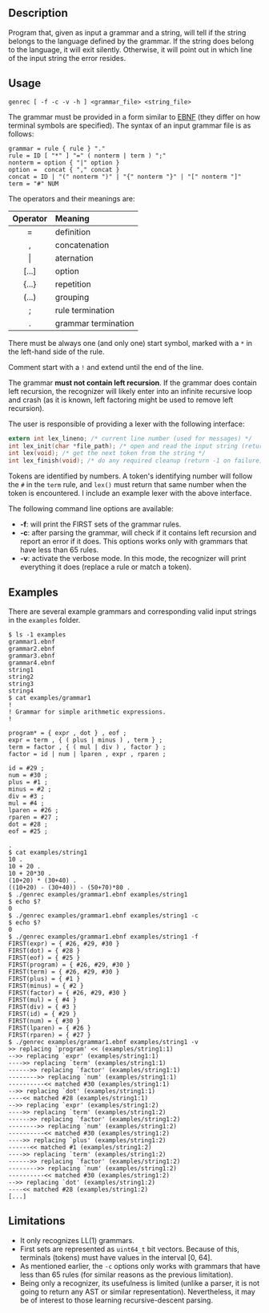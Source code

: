 ## Description

Program that, given as input a grammar and a string, will tell if the string belongs to the language defined by the grammar. If the string does belong to the language, it will exit silently. Otherwise, it will point out in which line of the input string the error resides.

## Usage

    genrec [ -f -c -v -h ] <grammar_file> <string_file>

The grammar must be provided in a form similar to [EBNF](https://en.wikipedia.org/wiki/Extended_Backus–Naur_Form) (they differ on how terminal symbols are specified). The syntax of an input grammar file is as follows:

    grammar = rule { rule } "."
    rule = ID [ "*" ] "=" ( nonterm | term ) ";"
    nonterm = option { "|" option }
    option =  concat { "," concat }
    concat = ID | "(" nonterm ")" | "{" nonterm "}" | "[" nonterm "]"
    term = "#" NUM

The operators and their meanings are:

Operator | Meaning
:---:|:---
= | definition
, | concatenation
\| | aternation
[...] | option
{...} | repetition
(...) | grouping
; | rule termination
. | grammar termination

There must be always one (and only one) start symbol, marked with a `*` in the left-hand side of the rule.

Comment start with a `!` and extend until the end of the line.

The grammar **must not contain left recursion**. If the grammar does contain left recursion, the recognizer will likely enter into an infinite recursive loop and crash (as it is known, left factoring might be used to remove left recursion).

The user is responsible of providing a lexer with the following interface:

```c
extern int lex_lineno; /* current line number (used for messages) */
int lex_init(char *file_path); /* open and read the input string (return -1 on failure) */
int lex(void); /* get the next token from the string */
int lex_finish(void); /* do any required cleanup (return -1 on failure) */
```

Tokens are identified by numbers. A token's identifying number will follow the `#` in the `term` rule, and `lex()` must return that same number when the token is encountered. I include an example lexer with the above interface.

The following command line options are available:
* **-f**: will print the FIRST sets of the grammar rules.
* **-c**: after parsing the grammar, will check if it contains left recursion and report an error if it does. This options works only with grammars that have less than 65 rules.
* **-v**: activate the verbose mode. In this mode, the recognizer will print everything it does (replace a rule or match a token).

## Examples

There are several example grammars and corresponding valid input strings in the `examples` folder.

```
$ ls -1 examples
grammar1.ebnf
grammar2.ebnf
grammar3.ebnf
grammar4.ebnf
string1
string2
string3
string4
$ cat examples/grammar1
!
! Grammar for simple arithmetic expressions.
!

program* = { expr , dot } , eof ;
expr = term , { ( plus | minus ) , term } ;
term = factor , { ( mul | div ) , factor } ;
factor = id | num | lparen , expr , rparen ;

id = #29 ;
num = #30 ;
plus = #1 ;
minus = #2 ;
div = #3 ;
mul = #4 ;
lparen = #26 ;
rparen = #27 ;
dot = #28 ;
eof = #25 ;

.
$ cat examples/string1
10 .
10 + 20 .
10 + 20*30 .
(10+20) * (30+40) .
((10+20) - (30+40)) - (50+70)*80 .
$ ./genrec examples/grammar1.ebnf examples/string1
$ echo $?
0
$ ./genrec examples/grammar1.ebnf examples/string1 -c
$ echo $?
0
$ ./genrec examples/grammar1.ebnf examples/string1 -f
FIRST(expr) = { #26, #29, #30 }
FIRST(dot) = { #28 }
FIRST(eof) = { #25 }
FIRST(program) = { #26, #29, #30 }
FIRST(term) = { #26, #29, #30 }
FIRST(plus) = { #1 }
FIRST(minus) = { #2 }
FIRST(factor) = { #26, #29, #30 }
FIRST(mul) = { #4 }
FIRST(div) = { #3 }
FIRST(id) = { #29 }
FIRST(num) = { #30 }
FIRST(lparen) = { #26 }
FIRST(rparen) = { #27 }
$ ./genrec examples/grammar1.ebnf examples/string1 -v
>> replacing `program' << (examples/string1:1)
-->> replacing `expr' (examples/string1:1)
---->> replacing `term' (examples/string1:1)
------>> replacing `factor' (examples/string1:1)
-------->> replacing `num' (examples/string1:1)
----------<< matched #30 (examples/string1:1)
-->> replacing `dot' (examples/string1:1)
----<< matched #28 (examples/string1:1)
-->> replacing `expr' (examples/string1:2)
---->> replacing `term' (examples/string1:2)
------>> replacing `factor' (examples/string1:2)
-------->> replacing `num' (examples/string1:2)
----------<< matched #30 (examples/string1:2)
---->> replacing `plus' (examples/string1:2)
------<< matched #1 (examples/string1:2)
---->> replacing `term' (examples/string1:2)
------>> replacing `factor' (examples/string1:2)
-------->> replacing `num' (examples/string1:2)
----------<< matched #30 (examples/string1:2)
-->> replacing `dot' (examples/string1:2)
----<< matched #28 (examples/string1:2)
[...]
```

## Limitations

* It only recognizes LL(1) grammars.
* First sets are represented as `uint64_t` bit vectors. Because of this, terminals (tokens) must have values in the interval [0, 64].
* As mentioned earlier, the `-c` options only works with grammars that have less than 65 rules (for similar reasons as the previous limitation).
* Being only a recognizer, its usefulness is limited (unlike a parser, it is not going to return any AST or similar representation). Nevertheless, it may be of interest to those learning recursive-descent parsing.
